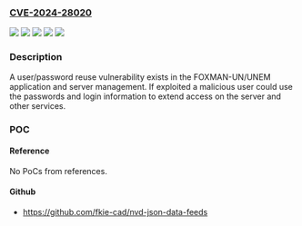 ### [CVE-2024-28020](https://cve.mitre.org/cgi-bin/cvename.cgi?name=CVE-2024-28020)
![](https://img.shields.io/static/v1?label=Product&message=FOXMAN-UN&color=blue)
![](https://img.shields.io/static/v1?label=Product&message=UNEM&color=blue)
![](https://img.shields.io/static/v1?label=Version&message=%3D%20FOXMAN-UN%20R16B%20&color=brighgreen)
![](https://img.shields.io/static/v1?label=Version&message=%3D%20UNEM%20R16B%20&color=brighgreen)
![](https://img.shields.io/static/v1?label=Vulnerability&message=CWE-286%20Incorrect%20User%20Management&color=brighgreen)

### Description

A user/password reuse vulnerability exists in the FOXMAN-UN/UNEM  application and server management. If exploited a malicious user could use the passwords and login information to extend access on the server and other services.

### POC

#### Reference
No PoCs from references.

#### Github
- https://github.com/fkie-cad/nvd-json-data-feeds

